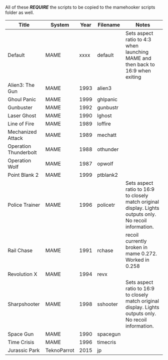 All of these ***REQUIRE*** the scripts to be copied to the mamehooker scripts folder as well.

| Title                 | System      | Year | Filename | Notes                                                                                                    |
|-----------------------|-------------|------|----------|----------------------------------------------------------------------------------------------------------|
| Default               | MAME        | xxxx | default  | Sets aspect ratio to 4:3 when launching MAME and then back to 16:9 when exiting                          |
| Alien3: The Gun       | MAME        | 1993 | alien3   |                                                                                                          |
| Ghoul Panic           | MAME        | 1999 | ghlpanic |                                                                                                          |
| Gunbuster             | MAME        | 1992 | gunbustr |                                                                                                          |
| Laser Ghost           | MAME        | 1990 | lghost   |                                                                                                          |
| Line of Fire          | MAME        | 1989 | loffire  |                                                                                                          |
| Mechanized Attack     | MAME        | 1989 | mechatt  |                                                                                                          |
| Operation Thunderbolt | MAME        | 1988 | othunder |                                                                                                          |
| Operation Wolf        | MAME        | 1987 | opwolf   |                                                                                                          |
| Point Blank 2         | MAME        | 1999 | ptblank2 |                                                                                                          |
| Police Trainer        | MAME        | 1996 | policetr | Sets aspect ratio to 16:9 to closely match original display. Lights outputs only. No recoil information. |
| Rail Chase            | MAME        | 1991 | rchase   | recoil currently broken in mame 0.272. Worked in 0.258                                                   |
| Revolution X          | MAME        | 1994 | revx     |                                                                                                          |
| Sharpshooter          | MAME        | 1998 | sshooter | Sets aspect ratio to 16:9 to closely match original display. Lights outputs only. No recoil information. |
| Space Gun             | MAME        | 1990 | spacegun |                                                                                                          |
| Time Crisis           | MAME        | 1996 | timecris |                                                                                                          |
| Jurassic Park         | TeknoParrot | 2015 | jp       |                                                                                                          |
